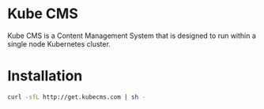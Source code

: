 # Kube CMS

Kube CMS is a Content Management System that is designed to run within a single node Kubernetes cluster.

# Installation

```bash
curl -sfL http://get.kubecms.com | sh -
```